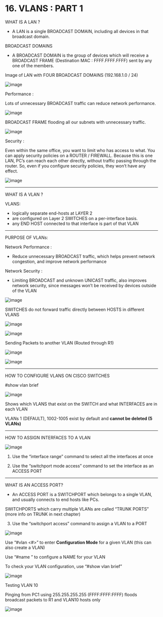 # 16. VLANS : PART 1

WHAT IS A LAN ? 

- A LAN is a single BROADCAST DOMAIN, including all devices in that broadcast domain.

BROADCAST DOMAINS

- A BROADCAST DOMAIN is the group of devices which will receive a BROADCAST FRAME (Destination MAC : FFFF.FFFF.FFFF) sent by any one of the members.

Image of LAN with FOUR BROADCAST DOMAINS (192.168.1.0 / 24)

![image](https://github.com/psaumur/CCNA/assets/106411237/de712483-e881-41f5-9525-576216186498)


Performance :

Lots of unnecessary BROADCAST traffic can reduce network performance.

![image](https://github.com/psaumur/CCNA/assets/106411237/a807fdc5-27b9-4735-8b8d-51bdc0c91a8c)


BROADCAST FRAME flooding all our subnets with unnecessary traffic.

![image](https://github.com/psaumur/CCNA/assets/106411237/fcd03904-a193-4423-8940-09be1df1bd2c)


Security :

Even within the same office, you want to limit who has access to what. You can apply security policies on a ROUTER / FIREWALL. Because this is one LAN, PC’s can reach each other directly, without traffic passing through the router. So, even if you configure security policies, they won’t have any effect.

![image](https://github.com/psaumur/CCNA/assets/106411237/7bd562fc-7dff-4692-81d7-c026b007df8f)

---

WHAT IS A VLAN ? 

VLANS:

- logically separate end-hosts at LAYER 2
- are configured on Layer 2 SWITCHES on a per-interface basis.
- any END HOST connected to that interface is part of that VLAN

---

PURPOSE OF VLANs:

Network Performance :

- Reduce unnecessary BROADCAST traffic, which helps prevent network congestion, and improve network performance

Network Security :

- Limiting BROADCAST and unknown UNICAST traffic, also improves network security, since messages won’t be received by devices outside of the VLAN

![image](https://github.com/psaumur/CCNA/assets/106411237/fae2f1ed-ffc3-4d91-adf7-16a67c2dc5aa)


SWITCHES do not forward traffic directly between HOSTS in different VLANS

![image](https://github.com/psaumur/CCNA/assets/106411237/2e5834e9-9096-46eb-bb96-ba8459338107)


![image](https://github.com/psaumur/CCNA/assets/106411237/3046f727-fad4-421e-85ef-63a73e109f83)


Sending Packets to another VLAN (Routed through R1)

![image](https://github.com/psaumur/CCNA/assets/106411237/7090ef6d-ce8c-454f-b80d-f6dfd82745c8)


![image](https://github.com/psaumur/CCNA/assets/106411237/b7237602-5b46-4c31-bd75-2e50e0fb1017)

---

HOW TO CONFIGURE VLANS ON CISCO SWITCHES

#show vlan brief

![image](https://github.com/psaumur/CCNA/assets/106411237/13ce8382-6aea-484e-9580-d91c98189522)


Shows which VLANS that exist on the SWITCH and what INTERFACES are in each VLAN

VLANs 1 (DEFAULT), 1002-1005 exist by default and **cannot be deleted (5 VLANs)**

---

HOW TO ASSIGN INTERFACES TO A VLAN

![image](https://github.com/psaumur/CCNA/assets/106411237/ed31145d-7949-4c68-b88a-97716beaf074)


1) Use the “interface range” command to select all the interfaces at once

2) Use the “switchport mode access” command to set the interface as an ACCESS PORT

---

WHAT IS AN ACCESS PORT?

- An ACCESS PORT is a SWITCHPORT which belongs to a single VLAN, and usually connects to end hosts like PCs.

SWITCHPORTS which carry multiple VLANs are called “TRUNK PORTS” (more info on TRUNK in next chapter)

3) Use the “switchport access” command to assign a VLAN to a PORT

![image](https://github.com/psaumur/CCNA/assets/106411237/b1bdb937-3707-496f-bc49-445df354d16b)


Use “#vlan <#>” to enter **Configuration Mode** for a given VLAN (this can also create a VLAN)

Use “#name <name>” to configure a NAME for your VLAN

To check your VLAN configuration, use “#show vlan brief”

![image](https://github.com/psaumur/CCNA/assets/106411237/2f7d26d8-9b2a-43a3-b213-fec4f984a309)


Testing VLAN 10

Pinging from PC1 using 255.255.255.255 (FFFF:FFFF:FFFF) floods broadcast packets to R1 and VLAN10 hosts only

![image](https://github.com/psaumur/CCNA/assets/106411237/5c64e485-f492-4436-9c1d-3a1ab20fbe05)
